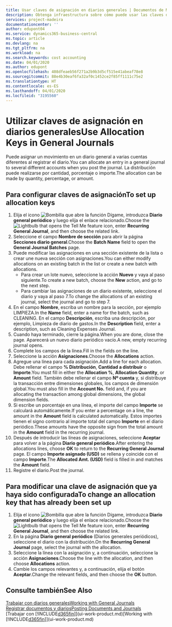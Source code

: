 ```yaml
---
title: Usar claves de asignación en diarios generales | Documentos de Microsoft
description: Obtenga infraestructura sobre cómo puede usar las claves de asignación en diarios.
services: project-madeira
documentationcenter: ''
author: edupont04
ms.service: dynamics365-business-central
ms.topic: article
ms.devlang: na
ms.tgt_pltfrm: na
ms.workload: na
ms.search.keywords: cost accounting
ms.date: 04/01/2020
ms.author: edupont
ms.openlocfilehash: 408dfeaeb56f271a2b9b3d5cf515e41abeaf78e8
ms.sourcegitcommit: 88e4b30eaf6fa32af0c1452ce2f85ff1111c75e2
ms.translationtype: HT
ms.contentlocale: es-ES
ms.lasthandoff: 04/01/2020
ms.locfileid: "3195560"
---
```

# <a name="use-allocation-keys-in-general-journals"></a><span data-ttu-id="b3d02-103">Utilizar claves de asignación en diarios generales</span><span class="sxs-lookup"><span data-stu-id="b3d02-103">Use Allocation Keys in General Journals</span></span>
<span data-ttu-id="b3d02-104">Puede asignar un movimiento en un diario general a varias cuentas diferentes al registrar el diario.</span><span class="sxs-lookup"><span data-stu-id="b3d02-104">You can allocate an entry in a general journal to several different accounts when you post the journal.</span></span> <span data-ttu-id="b3d02-105">La distribución puede realizarse por cantidad, porcentaje o importe.</span><span class="sxs-lookup"><span data-stu-id="b3d02-105">The allocation can be made by quantity, percentage, or amount.</span></span>

## <a name="to-set-up-allocation-keys"></a><span data-ttu-id="b3d02-106">Para configurar claves de asignación</span><span class="sxs-lookup"><span data-stu-id="b3d02-106">To set up allocation keys</span></span>
1. <span data-ttu-id="b3d02-107">Elija el icono ![Bombilla que abre la función Dígame](media/ui-search/search_small.png "Dígame qué desea hacer"), introduzca **Diario general periódico** y luego elija el enlace relacionado.</span><span class="sxs-lookup"><span data-stu-id="b3d02-107">Choose the ![Lightbulb that opens the Tell Me feature](media/ui-search/search_small.png "Tell me what you want to do") icon, enter **Recurring General Journal**, and then choose the related link.</span></span>
2. <span data-ttu-id="b3d02-108">Seleccione el campo **Nombre de sección** para abrir la página **Secciones diario general**.</span><span class="sxs-lookup"><span data-stu-id="b3d02-108">Choose the **Batch Name** field to open the **General Journal Batches** page.</span></span>
3. <span data-ttu-id="b3d02-109">Puede modificar las asignaciones en una sección existente de la lista o crear une nueva sección con asignaciones.</span><span class="sxs-lookup"><span data-stu-id="b3d02-109">You can either modify allocations on an existing batch in the list or create a new batch with allocations.</span></span>
   * <span data-ttu-id="b3d02-110">Para crear un lote nuevo, seleccione la acción **Nuevo** y vaya al paso siguiente.</span><span class="sxs-lookup"><span data-stu-id="b3d02-110">To create a new batch, choose the **New** action, and go to the next step.</span></span>
   * <span data-ttu-id="b3d02-111">Para cambiar las asignaciones de un diario existente, seleccione el diario y vaya al paso 7.</span><span class="sxs-lookup"><span data-stu-id="b3d02-111">To change the allocations of an existing journal, select the journal and go to step 7.</span></span>    
4. <span data-ttu-id="b3d02-112">En el campo **Nombre**, escriba un nombre para la sección, por ejemplo LIMPIEZA.</span><span class="sxs-lookup"><span data-stu-id="b3d02-112">In the **Name** field, enter a name for the batch, such as CLEANING.</span></span> <span data-ttu-id="b3d02-113">En el campo **Descripción**, escriba una descripción, por ejemplo, Limpieza de diario de gastos.</span><span class="sxs-lookup"><span data-stu-id="b3d02-113">In the **Description** field, enter a description, such as Cleaning Expenses Journal.</span></span>
5. <span data-ttu-id="b3d02-114">Cuando haya terminado, cierre la página.</span><span class="sxs-lookup"><span data-stu-id="b3d02-114">When you are done, close the page.</span></span> <span data-ttu-id="b3d02-115">Aparecerá un nuevo diario periódico vacío.</span><span class="sxs-lookup"><span data-stu-id="b3d02-115">A new, empty recurring journal opens.</span></span>
6. <span data-ttu-id="b3d02-116">Complete los campos de la línea.</span><span class="sxs-lookup"><span data-stu-id="b3d02-116">Fill in the fields on the line.</span></span>
7. <span data-ttu-id="b3d02-117">Seleccione la acción **Asignaciones**.</span><span class="sxs-lookup"><span data-stu-id="b3d02-117">Choose the **Allocations** action.</span></span>
8. <span data-ttu-id="b3d02-118">Agregue una línea para cada asignación.</span><span class="sxs-lookup"><span data-stu-id="b3d02-118">Add a line for each allocation.</span></span> <span data-ttu-id="b3d02-119">Debe rellenar el campo **% Distribución**, **Cantidad a distribuir** o **Importe**.</span><span class="sxs-lookup"><span data-stu-id="b3d02-119">You must fill in either the **Allocation %**, **Allocation Quantity**, or **Amount** field.</span></span> <span data-ttu-id="b3d02-120">También debe rellenar el campo **Nº cuenta** y, si distribuye la transacción entre dimensiones globales, los campos de dimensión global.</span><span class="sxs-lookup"><span data-stu-id="b3d02-120">You must also fill in the **Account No.** field and, if you are allocating the transaction among global dimensions, the global dimension fields.</span></span>
9. <span data-ttu-id="b3d02-121">Si escribe un porcentaje en una línea, el importe del campo **Importe** se calculará automáticamente.</span><span class="sxs-lookup"><span data-stu-id="b3d02-121">If you enter a percentage on a line, the amount in the **Amount** field is calculated automatically.</span></span> <span data-ttu-id="b3d02-122">Estos importes tienen el signo contrario al importe total del campo **Importe** en el diario periódico.</span><span class="sxs-lookup"><span data-stu-id="b3d02-122">These amounts have the opposite sign from the total amount in the **Amount** field in the recurring journal.</span></span>
10. <span data-ttu-id="b3d02-123">Después de introducir las líneas de asignaciones, seleccione **Aceptar** para volver a la página **Diario general periódico**.</span><span class="sxs-lookup"><span data-stu-id="b3d02-123">After entering the allocations lines, choose **OK** to return to the **Recurring General Journal** page.</span></span> <span data-ttu-id="b3d02-124">El campo **Importe asignado (USD)** se rellena y coincide con el campo **Importe**.</span><span class="sxs-lookup"><span data-stu-id="b3d02-124">The **Allocated Amt. (USD)** field is filled in and matches the **Amount** field.</span></span>
11. <span data-ttu-id="b3d02-125">Registre el diario.</span><span class="sxs-lookup"><span data-stu-id="b3d02-125">Post the journal.</span></span>

## <a name="to-change-an-allocation-key-that-has-already-been-set-up"></a><span data-ttu-id="b3d02-126">Para modificar una clave de asignación que ya haya sido configurada</span><span class="sxs-lookup"><span data-stu-id="b3d02-126">To change an allocation key that has already been set up</span></span>
1. <span data-ttu-id="b3d02-127">Elija el icono ![Bombilla que abre la función Dígame](media/ui-search/search_small.png "Dígame qué desea hacer"), introduzca **Diario general periódico** y luego elija el enlace relacionado.</span><span class="sxs-lookup"><span data-stu-id="b3d02-127">Choose the ![Lightbulb that opens the Tell Me feature](media/ui-search/search_small.png "Tell me what you want to do") icon, enter **Recurring General Journal**, and then choose the related link.</span></span>
2. <span data-ttu-id="b3d02-128">En la página **Diario general periódico** (Diarios generales periódicos), seleccione el diario con la distribución.</span><span class="sxs-lookup"><span data-stu-id="b3d02-128">On the **Recurring General Journal** page, select the journal with the allocation.</span></span>
3. <span data-ttu-id="b3d02-129">Seleccione la línea con la asignación y, a continuación, seleccione la acción **Asignaciones**.</span><span class="sxs-lookup"><span data-stu-id="b3d02-129">Choose the line with the allocation, and then choose **Allocations** action.</span></span>
4. <span data-ttu-id="b3d02-130">Cambie los campos relevantes y, a continuación, elija el botón **Aceptar**.</span><span class="sxs-lookup"><span data-stu-id="b3d02-130">Change the relevant fields, and then choose the **OK** button.</span></span>

## <a name="see-also"></a><span data-ttu-id="b3d02-131">Consulte también</span><span class="sxs-lookup"><span data-stu-id="b3d02-131">See Also</span></span>
[<span data-ttu-id="b3d02-132">Trabajar con diarios generales</span><span class="sxs-lookup"><span data-stu-id="b3d02-132">Working with General Journals</span></span>](ui-work-general-journals.md)  
[<span data-ttu-id="b3d02-133">Registrar documentos y diarios</span><span class="sxs-lookup"><span data-stu-id="b3d02-133">Posting Documents and Journals</span></span>](ui-post-documents-journals.md)  
<span data-ttu-id="b3d02-134">[Trabajar con [!INCLUDE[d365fin](includes/d365fin_md.md)]](ui-work-product.md)</span><span class="sxs-lookup"><span data-stu-id="b3d02-134">[Working with [!INCLUDE[d365fin](includes/d365fin_md.md)]](ui-work-product.md)</span></span>
